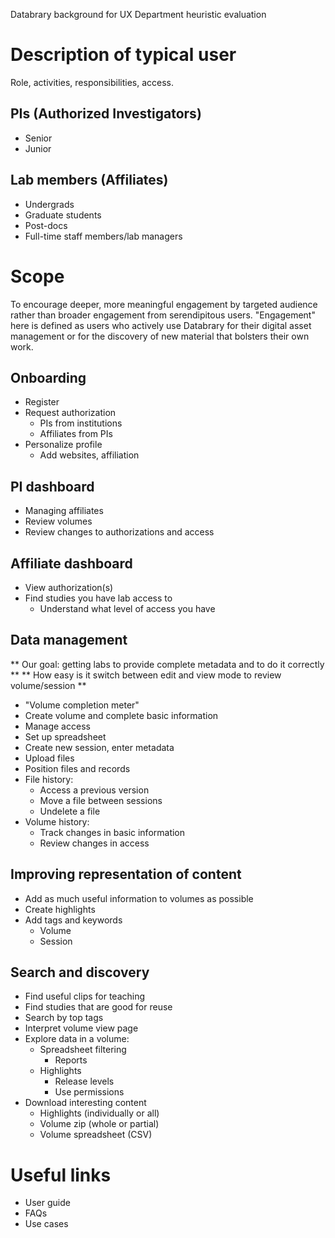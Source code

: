 Databrary background for UX Department heuristic evaluation

# Description of typical user

Role, activities, responsibilities, access.

## PIs (Authorized Investigators)

- Senior
- Junior

## Lab members (Affiliates)

- Undergrads
- Graduate students
- Post-docs
- Full-time staff members/lab managers

# Scope 

To encourage deeper, more meaningful engagement by targeted audience rather than broader engagement from serendipitous users. "Engagement" here is defined as users who actively use Databrary for their digital asset management or for the discovery of new material that bolsters their own work.

## Onboarding

- Register
- Request authorization
	- PIs from institutions
	- Affiliates from PIs
- Personalize profile
	- Add websites, affiliation

## PI dashboard

- Managing affiliates
- Review volumes
- Review changes to authorizations and access

## Affiliate dashboard

- View authorization(s)
- Find studies you have lab access to
	- Understand what level of access you have

## Data management

** Our goal: getting labs to provide complete metadata and to do it correctly **
** How easy is it switch between edit and view mode to review volume/session **

- "Volume completion meter" 
- Create volume and complete basic information
- Manage access	
- Set up spreadsheet
- Create new session, enter metadata
- Upload files
- Position files and records
- File history:
	- Access a previous version
	- Move a file between sessions
	- Undelete a file
- Volume history:
	- Track changes in basic information
	- Review changes in access

## Improving representation of content

- Add as much useful information to volumes as possible
- Create highlights
- Add tags and keywords
	- Volume
	- Session

## Search and discovery

- Find useful clips for teaching
- Find studies that are good for reuse
- Search by top tags
- Interpret volume view page
- Explore data in a volume:
	- Spreadsheet filtering
		- Reports
	- Highlights
		- Release levels
		- Use permissions
- Download interesting content
	- Highlights (individually or all)
	- Volume zip (whole or partial)
	- Volume spreadsheet (CSV)

# Useful links

- User guide
- FAQs
- Use cases
